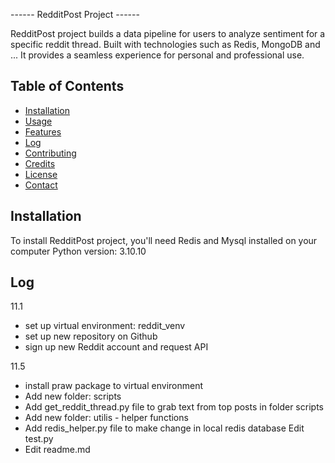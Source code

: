 ------ RedditPost Project ------

RedditPost project builds a data pipeline for users to analyze sentiment for a specific reddit thread.
Built with technologies such as Redis, MongoDB and ...
It provides a seamless experience for personal and professional use.

## Table of Contents

- [Installation](#installation)
- [Usage](#usage)
- [Features](#features)
- [Log](#log)
- [Contributing](#contributing)
- [Credits](#credits)
- [License](#license)
- [Contact](#contact)

## Installation
To install RedditPost project, you'll need Redis and Mysql installed on your computer
Python version: 3.10.10

## Log
11.1
- set up virtual environment: reddit_venv
- set up new repository on Github
- sign up new Reddit account and request API
  
11.5
- install praw package to virtual environment
- Add new folder: scripts
- Add get_reddit_thread.py file to grab text from top posts in folder scripts
- Add new folder: utilis - helper functions
- Add redis_helper.py file to make change in local redis database
Edit test.py
- Edit readme.md
